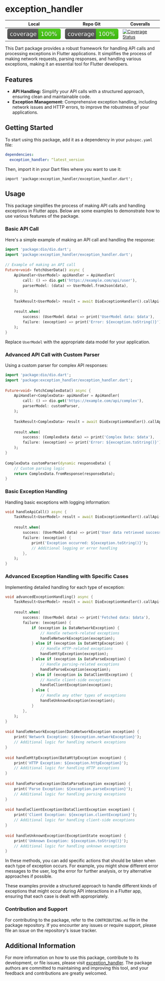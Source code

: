 # exception_handler

| Local | Repo Git | Coveralls |
| ----- | -------- | --------- |
| ![Coverage](./coverage_badge.svg) | ![Coverage](https://raw.githubusercontent.com/andgar2010/exception_handler/master/coverage_badge.svg?sanitize=true) | [![Coverage Status](https://coveralls.io/repos/github/andgar2010/exception_handler/badge.svg?branch=main)](https://coveralls.io/github/andgar2010/exception_handler?branch=main) |

This Dart package provides a robust framework for handling API calls and processing exceptions in Flutter applications.
It simplifies the process of making network requests, parsing responses, and handling various exceptions, making it an essential tool for Flutter developers.

## Features

- **API Handling:** Simplify your API calls with a structured approach, ensuring clean and maintainable code.
- **Exception Management:** Comprehensive exception handling, including network issues and HTTP errors, to improve the robustness of your applications.
<!-- - **Connectivity Plus Integration:** Utilize the Connectivity Plus package for reliable network status checking. -->
<!-- - **Custom Equatable Implementations:** Enhance the comparability of your objects with custom Equatable classes. -->

## Getting Started

To start using this package, add it as a dependency in your `pubspec.yaml` file:

```yaml
dependencies:
  exception_handler: ^latest_version
```

Then, import it in your Dart files where you want to use it:

```dartimport 'package:dio/dio.dart';
import 'package:exception_handler/exception_handler.dart';
```

## Usage

This package simplifies the process of making API calls and handling exceptions in Flutter apps.
Below are some examples to demonstrate how to use various features of the package.

### Basic API Call

Here's a simple example of making an API call and handling the response:

```dart
import 'package:dio/dio.dart';
import 'package:exception_handler/exception_handler.dart';

// Example of making an API call
Future<void> fetchUserData() async {
    ApiHandler<UserModel> apiHandler = ApiHandler(
        call: () => dio.get('https://example.com/api/user'),
        parserModel: (data) => UserModel.fromJson(data),
    );

    TaskResult<UserModel> result = await DioExceptionHandler().callApi(apiHandler);

    result.when(
        success: (UserModel data) => print('UserModel data: $data'),
        failure: (exception) => print('Error: ${exception.toString()}'),
    );
}
```

Replace `UserModel` with the appropriate data model for your application.

### Advanced API Call with Custom Parser

Using a custom parser for complex API responses:

```dart
import 'package:dio/dio.dart';
import 'package:exception_handler/exception_handler.dart';

Future<void> fetchComplexData() async {
    ApiHandler<ComplexData> apiHandler = ApiHandler(
        call: () => dio.get('https://example.com/api/complex'),
        parserModel: customParser,
    );

    TaskResult<ComplexData> result = await DioExceptionHandler().callApi(apiHandler);

    result.when(
        success: (ComplexData data) => print('Complex Data: $data'),
        failure: (exception) => print('Error: ${exception.toString()}'),
    );
}

ComplexData customParser(dynamic responseData) {
    // Custom parsing logic
    return ComplexData.fromResponse(responseData);
}
```

### Basic Exception Handling

Handling basic exceptions with logging information:

```dart
void handleApiCall() async {
    TaskResult<UserModel> result = await DioExceptionHandler().callApi(apiHandler);

    result.when(
        success: (UserModel data) => print('User data retrieved successfully: $data'),
        failure: (exception) {
            print('Exception occurred: ${exception.toString()}');
            // Additional logging or error handling
        },
    );
}
```

### Advanced Exception Handling with Specific Cases

Implementing detailed handling for each type of exception:

```dart
void advancedExceptionHandling() async {
    TaskResult<UserModel> result = await DioExceptionHandler().callApi(apiHandler);

    result.when(
        success: (UserModel data) => print('Fetched data: $data'),
        failure: (exception) {
            if (exception is DataNetworkException) {
                // Handle network-related exceptions
                handleNetworkException(exception);
            } else if (exception is DataHttpException) {
                // Handle HTTP-related exceptions
                handleHttpException(exception);
            } else if (exception is DataParseException) {
                // Handle parsing-related exceptions
                handleParseException(exception);
            } else if (exception is DataClientException) {
                // Handle client-side exceptions
                handleClientException(exception);
            } else {
                // Handle any other types of exceptions
                handleUnknownException(exception);
            }
        },
    );
}

void handleNetworkException(DataNetworkException exception) {
    print('Network Exception: ${exception.networkException}');
    // Additional logic for handling network exceptions
}

void handleHttpException(DataHttpException exception) {
    print('HTTP Exception: ${exception.httpException}');
    // Additional logic for handling HTTP exceptions
}

void handleParseException(DataParseException exception) {
    print('Parse Exception: ${exception.parseException}');
    // Additional logic for handling parsing exceptions
}

void handleClientException(DataClientException exception) {
    print('Client Exception: ${exception.clientException}');
    // Additional logic for handling client-side exceptions
}

void handleUnknownException(ExceptionState exception) {
    print('Unknown Exception: ${exception.toString()}');
    // Additional logic for handling unknown exceptions
}
```

In these methods, you can add specific actions that should be taken when each type of exception occurs.
For example, you might show different error messages to the user, log the error for further analysis, or try alternative approaches if possible.

These examples provide a structured approach to handle different kinds of exceptions that might occur during API interactions in a Flutter app, ensuring that each case is dealt with appropriately.

<!-- For more detailed and complex usage examples, please refer to the `/example` folder in this package. -->

### Contribution and Support

For contributing to the package, refer to the `CONTRIBUTING.md` file in the package repository. If you encounter any issues or require support, please file an issue on the repository's issue tracker.

## Additional Information

For more information on how to use this package, contribute to its development, or file issues, please visit [exception_handler](https://github.com/andgar2010/exception_handler). The package authors are committed to maintaining and improving this tool, and your feedback and contributions are greatly welcomed.
